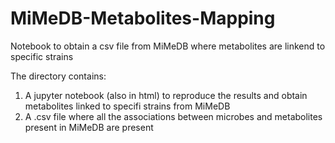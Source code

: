 # MiMeDB-Metabolites-Mapping
Notebook to obtain a csv file from MiMeDB where metabolites are linkend to specific strains

The directory contains:
1. A jupyter notebook (also in html) to reproduce the results and obtain metabolites linked to specifi strains from MiMeDB
2. A .csv file where all the associations between microbes and metabolites present in MiMeDB are present
